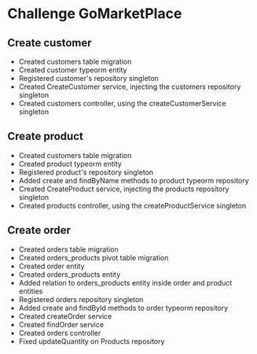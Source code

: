 # Challenge GoMarketPlace

## Create customer

- Created customers table migration
- Created customer typeorm entity
- Registered customer's repository singleton
- Created CreateCustomer service, injecting the customers repository singleton
- Created customers controller, using the createCustomerService singleton

## Create product

- Created customers table migration
- Created product typeorm entity
- Registered product's repository singleton
- Added create and findByName methods to product typeorm repository
- Created CreateProduct service, injecting the products repository singleton
- Created products controller, using the createProductService singleton

## Create order

- Created orders table migration
- Created orders_products pivot table migration
- Created order entity
- Created orders_products entity
- Added relation to orders_products entity inside order and product entities
- Registered orders repository singleton
- Added create and findById methods to order typeorm repository
- Created createOrder service
- Created findOrder service
- Created orders controller
- Fixed updateQuantity on Products repository
